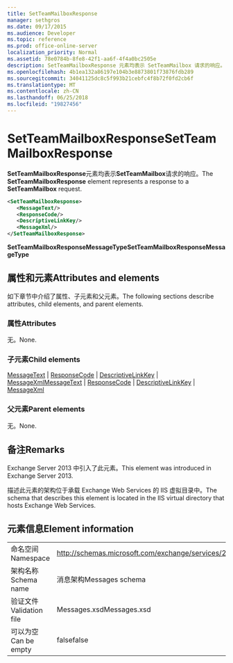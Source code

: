 ```yaml
---
title: SetTeamMailboxResponse
manager: sethgros
ms.date: 09/17/2015
ms.audience: Developer
ms.topic: reference
ms.prod: office-online-server
localization_priority: Normal
ms.assetid: 78e0784b-8fe8-42f1-aa6f-4f4a0bc2505e
description: SetTeamMailboxResponse 元素均表示 SetTeamMailbox 请求的响应。
ms.openlocfilehash: 4b1ea132a86197e104b3e8873801f73876fdb289
ms.sourcegitcommit: 34041125dc8c5f993b21cebfc4f8b72f0fd2cb6f
ms.translationtype: MT
ms.contentlocale: zh-CN
ms.lasthandoff: 06/25/2018
ms.locfileid: "19827456"
---
```

# <a name="setteammailboxresponse"></a><span data-ttu-id="de3c3-103">SetTeamMailboxResponse</span><span class="sxs-lookup"><span data-stu-id="de3c3-103">SetTeamMailboxResponse</span></span>

<span data-ttu-id="de3c3-104">**SetTeamMailboxResponse**元素均表示**SetTeamMailbox**请求的响应。</span><span class="sxs-lookup"><span data-stu-id="de3c3-104">The **SetTeamMailboxResponse** element represents a response to a **SetTeamMailbox** request.</span></span> 
  
```XML
<SetTeamMailboxResponse>
   <MessageText/>
   <ResponseCode/>
   <DescriptiveLinkKey/>
   <MessageXml/>
</SetTeamMailboxResponse>
```

 <span data-ttu-id="de3c3-105">**SetTeamMailboxResponseMessageType**</span><span class="sxs-lookup"><span data-stu-id="de3c3-105">**SetTeamMailboxResponseMessageType**</span></span>
## <a name="attributes-and-elements"></a><span data-ttu-id="de3c3-106">属性和元素</span><span class="sxs-lookup"><span data-stu-id="de3c3-106">Attributes and elements</span></span>

<span data-ttu-id="de3c3-107">如下章节中介绍了属性、子元素和父元素。</span><span class="sxs-lookup"><span data-stu-id="de3c3-107">The following sections describe attributes, child elements, and parent elements.</span></span>
  
### <a name="attributes"></a><span data-ttu-id="de3c3-108">属性</span><span class="sxs-lookup"><span data-stu-id="de3c3-108">Attributes</span></span>

<span data-ttu-id="de3c3-109">无。</span><span class="sxs-lookup"><span data-stu-id="de3c3-109">None.</span></span>
  
### <a name="child-elements"></a><span data-ttu-id="de3c3-110">子元素</span><span class="sxs-lookup"><span data-stu-id="de3c3-110">Child elements</span></span>

<span data-ttu-id="de3c3-111">[MessageText](messagetext.md) | [ResponseCode](responsecode.md) | [DescriptiveLinkKey](descriptivelinkkey.md) | [MessageXml](messagexml.md)</span><span class="sxs-lookup"><span data-stu-id="de3c3-111">[MessageText](messagetext.md) | [ResponseCode](responsecode.md) | [DescriptiveLinkKey](descriptivelinkkey.md) | [MessageXml](messagexml.md)</span></span>
  
### <a name="parent-elements"></a><span data-ttu-id="de3c3-112">父元素</span><span class="sxs-lookup"><span data-stu-id="de3c3-112">Parent elements</span></span>

<span data-ttu-id="de3c3-113">无。</span><span class="sxs-lookup"><span data-stu-id="de3c3-113">None.</span></span>
  
## <a name="remarks"></a><span data-ttu-id="de3c3-114">备注</span><span class="sxs-lookup"><span data-stu-id="de3c3-114">Remarks</span></span>

<span data-ttu-id="de3c3-115">Exchange Server 2013 中引入了此元素。</span><span class="sxs-lookup"><span data-stu-id="de3c3-115">This element was introduced in Exchange Server 2013.</span></span>
  
<span data-ttu-id="de3c3-116">描述此元素的架构位于承载 Exchange Web Services 的 IIS 虚拟目录中。</span><span class="sxs-lookup"><span data-stu-id="de3c3-116">The schema that describes this element is located in the IIS virtual directory that hosts Exchange Web Services.</span></span>
  
## <a name="element-information"></a><span data-ttu-id="de3c3-117">元素信息</span><span class="sxs-lookup"><span data-stu-id="de3c3-117">Element information</span></span>

|||
|:-----|:-----|
|<span data-ttu-id="de3c3-118">命名空间</span><span class="sxs-lookup"><span data-stu-id="de3c3-118">Namespace</span></span>  <br/> |http://schemas.microsoft.com/exchange/services/2006/messages  <br/> |
|<span data-ttu-id="de3c3-119">架构名称</span><span class="sxs-lookup"><span data-stu-id="de3c3-119">Schema name</span></span>  <br/> |<span data-ttu-id="de3c3-120">消息架构</span><span class="sxs-lookup"><span data-stu-id="de3c3-120">Messages schema</span></span>  <br/> |
|<span data-ttu-id="de3c3-121">验证文件</span><span class="sxs-lookup"><span data-stu-id="de3c3-121">Validation file</span></span>  <br/> |<span data-ttu-id="de3c3-122">Messages.xsd</span><span class="sxs-lookup"><span data-stu-id="de3c3-122">Messages.xsd</span></span>  <br/> |
|<span data-ttu-id="de3c3-123">可以为空</span><span class="sxs-lookup"><span data-stu-id="de3c3-123">Can be empty</span></span>  <br/> |<span data-ttu-id="de3c3-124">false</span><span class="sxs-lookup"><span data-stu-id="de3c3-124">false</span></span>  <br/> |
   

